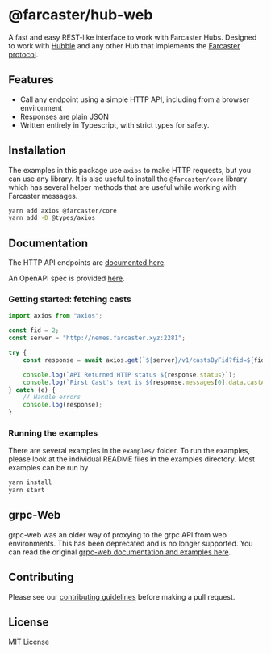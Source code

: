 # @farcaster/hub-web

A fast and easy REST-like interface to work with Farcaster Hubs. Designed to work with [Hubble](https://github.com/farcasterxyz/hubble/) and any other Hub that implements the [Farcaster protocol](https://github.com/farcasterxyz/protocol).

## Features

- Call any endpoint using a simple HTTP API, including from a browser environment
- Responses are plain JSON
- Written entirely in Typescript, with strict types for safety.

## Installation

The examples in this package use `axios` to make HTTP requests, but you can use any library. It is also useful to install the `@farcaster/core` library which has several helper methods that are useful while working with Farcaster messages.

```bash
yarn add axios @farcaster/core
yarn add -D @types/axios 
```

## Documentation

The HTTP API endpoints are [documented here](https://www.thehubble.xyz/docs/httpapi/httpapi.html).

An OpenAPI spec is provided [here](./spec.yaml).

### Getting started: fetching casts

```typescript
import axios from "axios";

const fid = 2;
const server = "http://nemes.farcaster.xyz:2281";

try {
    const response = await axios.get(`${server}/v1/castsByFid?fid=${fid}`);

    console.log(`API Returned HTTP status ${response.status}`);    
    console.log(`First Cast's text is ${response.messages[0].data.castAddBody.text}`);
} catch (e) {
    // Handle errors
    console.log(response);
}
```

### Running the examples

There are several examples in the `examples/` folder. To run the examples, please look at the individual README files in the examples directory. Most examples can be run by

```bash
yarn install
yarn start
```

## grpc-Web

grpc-web was an older way of proxying to the grpc API from web environments. This has been deprecated and is no longer supported. You can read the original [grpc-web documentation and examples here](./README.grpcweb.md).

## Contributing

Please see our [contributing guidelines](https://github.com/farcasterxyz/hubble/blob/main/CONTRIBUTING.md) before making a pull request.

## License

MIT License
